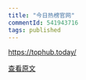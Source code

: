 ```yaml
---
title: "今日热榜官网"
commentId: 541943716
tags: published
---
```


https://tophub.today/
    
[查看原文](https://github.com/lotosbin/lotosbin.github.io/issues/140)
    